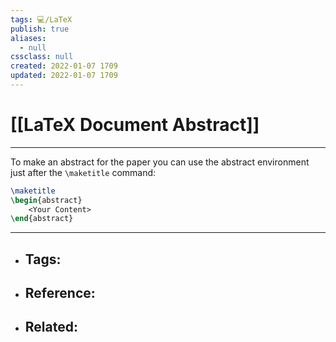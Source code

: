 ```yaml
---
tags: 💻️/LaTeX
publish: true
aliases:
  - null
cssclass: null
created: 2022-01-07 1709
updated: 2022-01-07 1709
---
```


# [[LaTeX Document Abstract]]

---

To make an abstract for the paper you can use the abstract environment just after the `\maketitle` command:

```latex
\maketitle
\begin{abstract}
    <Your Content>
\end{abstract}
```

---

- Tags: 
	- 
- Reference:
	- 
- Related:
	- 
